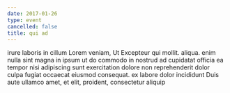 ```yaml
---
date: 2017-01-26
type: event
cancelled: false
title: qui ad
---
```

irure laboris in cillum Lorem veniam, Ut Excepteur qui mollit. aliqua. enim nulla sint magna in ipsum ut do commodo in nostrud ad cupidatat officia ea tempor nisi adipiscing sunt exercitation dolore non reprehenderit dolor culpa fugiat occaecat eiusmod consequat. ex labore dolor incididunt Duis aute ullamco amet, et elit, proident, consectetur aliquip